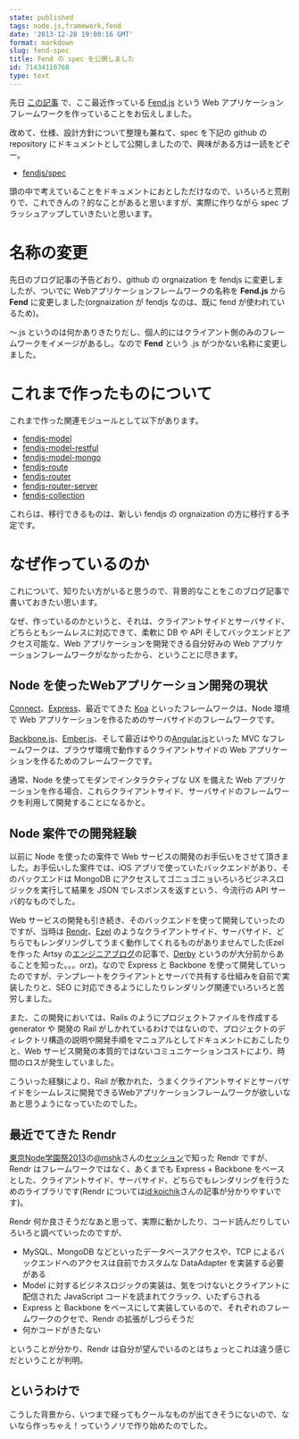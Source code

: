 ```yaml
---
state: published
tags: node.js,framework,fend
date: '2013-12-28 19:00:16 GMT'
format: markdown
slug: fend-spec
title: Fend の spec を公開しました
id: 71434110768
type: text
---
```

先日 [この記事][blog-koa-entry] で、ここ最近作っている [Fend.js][old-fend] という Web アプリケーションフレームワークを作っていることをお伝えしました。

改めて、仕様、設計方針について整理も兼ねて、spec を下記の github の repository にドキュメントとして公開しましたので、興味がある方は一読をどぞー。

- [fendjs/spec][fend-spec]

頭の中で考えていることをドキュメントにおとしただけなので、いろいろと荒削りで、これできんの？的なことがあると思いますが、実際に作りながら spec ブラッシュアップしていきたいと思います。


名称の変更
===========
先日のブログ記事の予告どおり、github の orgnaization を fendjs に変更しましたが、ついでに Webアプリケーションフレームワークの名称を **Fend.js** から **Fend** に変更しました(orgnaization が fendjs なのは、既に fend が使われているため)。

〜.js というのは何かありきたりだし、個人的にはクライアント側のみのフレームワークをイメージがあるし。なので **Fend** という .js がつかない名称に変更しました。

これまで作ったものについて
==========================
これまで作った関連モジュールとして以下があります。

- [fendjs-model][fendjs-model]
- [fendjs-model-restful][fendjs-model-restful]
- [fendjs-model-mongo][fendjs-model-mongo]
- [fendjs-route][fendjs-route]
- [fendjs-router][fendjs-router]
- [fendjs-router-server][fendjs-router-server]
- [fendjs-collection][fendjs-collection]

これらは、移行できるものは、新しい fendjs の orgnaization の方に移行する予定です。

なぜ作っているのか
==================
これについて、知りたい方がいると思うので、背景的なことをこのブログ記事で書いておきたい思います。

なぜ、作っているのかというと、それは、クライアントサイドとサーバサイド、どちらともシームレスに対応できて、柔軟に DB や API そしてバックエンドとアクセス可能な、Web アプリケーションを開発できる自分好みの Web アプリケーションフレームワークがなかったから、ということに尽きます。

Node を使ったWebアプリケーション開発の現状
------------------------------------------
[Connect][connect]、[Express][express]、最近でてきた [Koa][koa] といったフレームワークは、Node 環境で Web アプリケーションを作るためのサーバサイドのフレームワークです。

[Backbone.js][backbone]、[Ember.js][ember]、そして最近はやりの[Angular.js][angular]といった MVC なフレームワークは、ブラウザ環境で動作するクライアントサイドの Web アプリケーションを作るためのフレームワークです。

通常、Node を使ってモダンでインタラクティブな UX を備えた Web アプリケーションを作る場合、これらクライアントサイド、サーバサイドのフレームワークを利用して開発することになるかと。

Node 案件での開発経験
----------------------
以前に Node を使ったの案件で Web サービスの開発のお手伝いをさせて頂きました。お手伝いした案件では、iOS アプリで使っていたバックエンドがあり、そのバックエンドは MongoDB にアクセスしてゴニュゴニョいろいろビジネスロジックを実行して結果を JSON でレスポンスを返すという、今流行の API サーバ的なものでした。

Web サービスの開発も引き続き、そのバックエンドを使って開発していったのですが、当時は [Rendr][rendr]、[Ezel][ezel] のようなクライアントサイド、サーバサイド、どちらでもレンダリングしてうまく動作してくれるものがありませんでした(Ezel を作った Artsy の[エンジニアブログ][ezel-blog]の記事で、[Derby][derby] というのが大分前からあることを知った。。。orz)。なので Express と Backbone を使って開発していったのですが、テンプレートをクライアントとサーバで共有する仕組みを自前で実装したりと、SEO に対応できるようにしたりレンダリング関連でいろいろと苦労しました。

また、この開発においては、Rails のようにプロジェクトファイルを作成する generator や 開発の Rail がしかれているわけではないので、プロジェクトのディレクトリ構造の説明や開発手順をマニュアルとしてドキュメントにおこしたりと、Web サービス開発の本質的ではないコミュニケーションコストにより、時間のロスが発生していました。

こういった経験により、Rail が敷かれた、うまくクライアントサイドとサーバサイドをシームレスに開発できるWebアプリケーションフレームワークが欲しいなあと思うようになっていたのでした。

最近でてきた Rendr
------------------
[東京Node学園祭2013][node-fest2013]の[@mshk][twitter-mshk]さんの[セッション][node-fest-session-rendr]で知った Rendr ですが、Rendr はフレームワークではなく、あくまでも Express + Backbone をベースとした、クライアントサイド、サーバサイド、どちらでもレンダリングを行うためのライブラリです(Rendr については[id:koichik][id:koichik]さんの記事が分かりやすいです)。

Rendr 何か良さそうだなあと思って、実際に動かしたり、コード読んだりしていろいろと調べていったのですが、

- MySQL、MongoDB などといったデータベースアクセスや、TCP によるバックエンドへのアクセスは自前でカスタムな DataAdapter を実装する必要がある
- Model に対するビジネスロジックの実装は、気をつけないとクライアントに配信された JavaScript コードを読まれてクラック、いたずらされる
- Express と Backbone をベースにして実装しているので、それぞれのフレームワークのクセで、Rendr の拡張がしづらそうだ
- 何かコードがきたない

ということが分かり、Rendr は自分が望んでいるのとはちょっとこれは違う感じだということが判明。

というわけで
------------
こうした背景から、いつまで経ってもクールなものが出てきそうにないので、ないなら作っちゃえ！っていうノリで作り始めたのでした。



[blog-koa-entry]: http://blog.kazupon.jp/post/71041135220/koa
[fend-spec]: https://github.com/fendjs/spec
[fend]: https://github.com/fendjs/fend
[old-fend]: https://github.com/Frapwings/fend.js
[fendjs-model]: https://github.com/Frapwings/fendjs-model
[fendjs-model-restful]: https://github.com/Frapwings/fendjs-model-restful
[fendjs-model-mongo]: https://github.com/Frapwings/fendjs-model-mongo
[fendjs-route]: https://github.com/Frapwings/fendjs-route
[fendjs-router]: https://github.com/Frapwings/fendjs-router
[fendjs-router-server]: https://github.com/Frapwings/fendjs-router-server
[fendjs-collection]: https://github.com/Frapwings/fendjs-collection
[connect]: http://www.senchalabs.org/connect/
[express]: http://expressjs.com
[koa]: http://koajs.com
[backbone]: http://backbonejs.org
[ember]: http://emberjs.com
[angular]: http://angularjs.org
[rendr]: https://github.com/airbnb/rendr
[ezel]: http://ezeljs.com
[derby]: http://derbyjs.com
[ezel-blog]: http://artsy.github.io/blog/2013/11/30/rendering-on-the-server-and-client-in-node-dot-js/
[node-fest2013]: http://nodefest.jp/2013/
[node-fest-session-rendr]: http://www.slideshare.net/mshk/rendr
[twitter-mshk]: https://twitter.com/mshk
[id:koichik]: http://d.hatena.ne.jp/koichik/20131207
